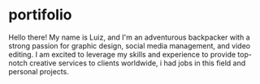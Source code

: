 # portifolio
Hello there! My name is Luiz, and I'm an adventurous backpacker with a strong passion for graphic design, social media management, and video editing. I am excited to leverage my skills and experience to provide top-notch creative services to clients worldwide, i had jobs in this field and personal projects.
